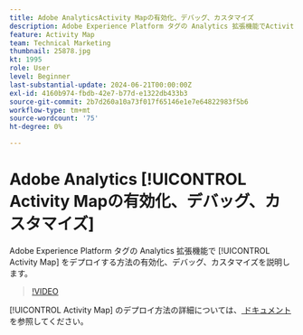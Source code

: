 ```yaml
---
title: Adobe AnalyticsActivity Mapの有効化、デバッグ、カスタマイズ
description: Adobe Experience Platform タグの Analytics 拡張機能でActivity Mapをデプロイする方法の有効化、デバッグ、カスタマイズを説明します。
feature: Activity Map
team: Technical Marketing
thumbnail: 25878.jpg
kt: 1995
role: User
level: Beginner
last-substantial-update: 2024-06-21T00:00:00Z
exl-id: 4160b974-fbdb-42e7-b77d-e1322db433b3
source-git-commit: 2b7d260a10a73f017f65146e1e7e64822983f5b6
workflow-type: tm+mt
source-wordcount: '75'
ht-degree: 0%

---
```


# Adobe Analytics [!UICONTROL Activity Mapの有効化、デバッグ、カスタマイズ &#x200B;]

Adobe Experience Platform タグの Analytics 拡張機能で [!UICONTROL Activity Map] をデプロイする方法の有効化、デバッグ、カスタマイズを説明します。

>[!VIDEO](https://video.tv.adobe.com/v/327630?quality=12&learn=on&captions=jpn)

[!UICONTROL Activity Map] のデプロイ方法の詳細については、[ ドキュメント ](https://experienceleague.adobe.com/ja/docs/analytics/analyze/activity-map/getting-started/activitymap-enable) を参照してください。
